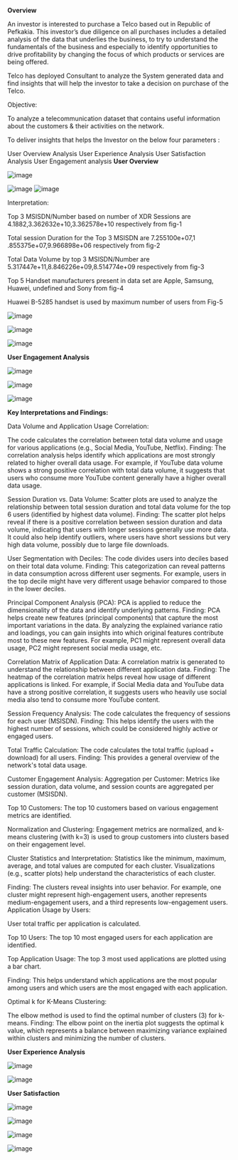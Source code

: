 **Overview**

 An investor is interested to purchase a Telco based out in Republic of Pefkakia. This investor’s due diligence on all purchases includes a detailed analysis of the data that underlies the business, to try to understand the fundamentals of the business and especially to identify opportunities to drive profitability by changing the focus of which products or services are being offered.

Telco has deployed Consultant to analyze the System generated data and find insights that will help the investor to take a decision on purchase of the Telco.

Objective:

 To analyze a telecommunication dataset that contains useful information about the customers & their activities on the network. 

To deliver insights that helps the Investor on the below four parameters :
							
 User Overview Analysis 
User Experience Analysis
User Satisfaction Analysis
 User Engagement analysis 
 **User Overview**

 ![image](https://github.com/user-attachments/assets/aa660c24-08be-45e9-87e4-34b42578a27c)

 ![image](https://github.com/user-attachments/assets/7a2cf8ab-b262-4017-8c3f-7e1e5a6c060d)
 ![image](https://github.com/user-attachments/assets/b2e4f465-6f11-48bd-bd0e-4404e5a2e108)

 Interpretation:

Top 3 MSISDN/Number based on number of XDR Sessions are 4.1882,3.362632e+10,3.362578e+10  respectively from fig-1

Total session Duration for the Top 3 MSISDN are 7.255100e+07,1 .855375e+07,9.966898e+06  respectively from fig-2

Total Data Volume by top 3 MSISDN/Number are  5.317447e+11,8.846226e+09,8.514774e+09 respectively from fig-3

Top 5 Handset manufacturers present in data set are Apple, Samsung, Huawei, undefined and  Sony from fig-4

Huawei B-5285 handset is used by maximum number of users from Fig-5

![image](https://github.com/user-attachments/assets/654d2d92-d783-4558-94b3-6b059c0d3722)


![image](https://github.com/user-attachments/assets/b37a4584-f5f3-4438-92fd-73bd90c69138)

![image](https://github.com/user-attachments/assets/df8e624f-7564-410d-a686-73d4347e1d53)


**User Engagement Analysis**

![image](https://github.com/user-attachments/assets/a6d53d64-7cb7-412f-a1fc-90ec9cfa7e8a)


![image](https://github.com/user-attachments/assets/7b4d83cb-94f3-46d1-93b1-35e6d5c7210f)




![image](https://github.com/user-attachments/assets/1692717e-9124-4997-83a9-efac08c635fc)


**Key Interpretations and Findings:**

Data Volume and Application Usage Correlation:

The code calculates the correlation between total data volume and usage for various applications (e.g., Social Media, YouTube, Netflix).
Finding: The correlation analysis helps identify which applications are most strongly related to higher overall data usage. For example, if YouTube data volume shows a strong positive correlation with total data volume, it suggests that users who consume more YouTube content generally have a higher overall data usage.

Session Duration vs. Data Volume:
Scatter plots are used to analyze the relationship between total session duration and total data volume for the top 6 users (identified by highest data volume).
Finding: The scatter plot helps reveal if there is a positive correlation between session duration and data volume, indicating that users with longer sessions generally use more data. It could also help identify outliers, where users have short sessions but very high data volume, possibly due to large file downloads.

User Segmentation with Deciles:
The code divides users into deciles based on their total data volume.
Finding: This categorization can reveal patterns in data consumption across different user segments. For example, users in the top decile might have very different usage behavior compared to those in the lower deciles.

Principal Component Analysis (PCA):
PCA is applied to reduce the dimensionality of the data and identify underlying patterns.
Finding: PCA helps create new features (principal components) that capture the most important variations in the data. By analyzing the explained variance ratio and loadings, you can gain insights into which original features contribute most to these new features. For example, PC1 might represent overall data usage, PC2 might represent social media usage, etc.

Correlation Matrix of Application Data:
A correlation matrix is generated to understand the relationship between different application data.
Finding: The heatmap of the correlation matrix helps reveal how usage of different applications is linked. For example, if Social Media data and YouTube data have a strong positive correlation, it suggests users who heavily use social media also tend to consume more YouTube content.

Session Frequency Analysis:
The code calculates the frequency of sessions for each user (MSISDN).
Finding: This helps identify the users with the highest number of sessions, which could be considered highly active or engaged users.

Total Traffic Calculation:
The code calculates the total traffic (upload + download) for all users.
Finding: This provides a general overview of the network's total data usage.

Customer Engagement Analysis:
Aggregation per Customer: Metrics like session duration, data volume, and session counts are aggregated per customer (MSISDN).

Top 10 Customers: The top 10 customers based on various engagement metrics are identified.

Normalization and Clustering: Engagement metrics are normalized, and k-means clustering (with k=3) is used to group customers into clusters based on their engagement level.

Cluster Statistics and Interpretation: Statistics like the minimum, maximum, average, and total values are computed for each cluster. Visualizations (e.g., scatter plots) help understand the characteristics of each cluster.

Finding: The clusters reveal insights into user behavior. For example, one cluster might represent high-engagement users, another represents medium-engagement users, and a third represents low-engagement users.
Application Usage by Users:

User total traffic per application is calculated.

Top 10 Users: The top 10 most engaged users for each application are identified.

Top Application Usage: The top 3 most used applications are plotted using a bar chart.

Finding: This helps understand which applications are the most popular among users and which users are the most engaged with each application.

Optimal k for K-Means Clustering:

The elbow method is used to find the optimal number of clusters (3) for k-means.
Finding: The elbow point on the inertia plot suggests the optimal k value, which represents a balance between maximizing variance explained within clusters and minimizing the number of clusters.


**User Experience Analysis**



![image](https://github.com/user-attachments/assets/2d85b1e2-83f1-4c90-a35d-a26de12883a1)




![image](https://github.com/user-attachments/assets/46ec5abb-865b-486e-a4c6-a566c59fc579)




**User Satisfaction**

![image](https://github.com/user-attachments/assets/a3fb4358-ba0f-4334-ba26-c3bf4eb2cae1)



![image](https://github.com/user-attachments/assets/d494813c-74fa-48fa-a7bf-72fbdfce0c81)




![image](https://github.com/user-attachments/assets/67ceee92-8047-4e31-a293-6ca0738cca56)



![image](https://github.com/user-attachments/assets/ee45ac09-7874-48d6-826a-3da4743e603b)
















